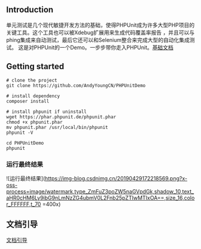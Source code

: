 

## Introduction

单元测试是几个现代敏捷开发方法的基础，使得PHPUnit成为许多大型PHP项目的关键工具。这个工具也可以被Xdebug扩展用来生成代码覆盖率报告 ，并且可以与phing集成来自动测试，最后它还可以和Selenium整合来完成大型的自动化集成测试。
这是对PHPUnit的一个Demo。一步步带你走入PHPUnit。[基础文档](https://blog.csdn.net/agonie201218/article/details/89675236)

## Getting started

```
# clone the project
git clone https://github.com/AndyYoungCN/PHPUnitDemo

# install dependency
composer install

# install phpunit if uninstall
wget https://phar.phpunit.de/phpunit.phar
chmod +x phpunit.phar
mv phpunit.phar /usr/local/bin/phpunit
phpunit -V

cd PHPUnitDemo
phpunit

```
### 运行最终结果  

 ![运行最终结果](https://img-blog.csdnimg.cn/20190429172218569.png?x-oss-process=image/watermark,type_ZmFuZ3poZW5naGVpdGk,shadow_10,text_aHR0cHM6Ly9ibG9nLmNzZG4ubmV0L2Fnb25pZTIwMTIxOA==,size_16,color_FFFFFF,t_70 =400x)

## 文档引导

[文档引导](https://blog.csdn.net/agonie201218/article/details/89675236)

　　

